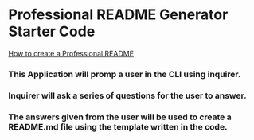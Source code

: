 # Professional README Generator Starter Code

[How to create a Professional README](https://coding-boot-camp.github.io/full-stack/github/professional-readme-guide)
### This Application will promp a user in the CLI using inquirer.
### Inquirer will ask a series of questions for the user to answer.
### The answers given from the user will be used to create a README.md file using the template written in the code. 
